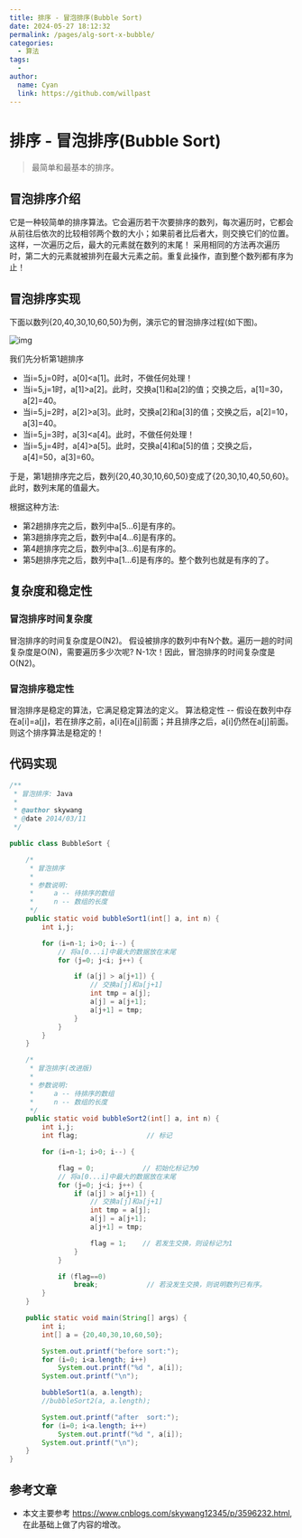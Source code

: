 ```yaml
---
title: 排序 - 冒泡排序(Bubble Sort)
date: 2024-05-27 18:12:32
permalink: /pages/alg-sort-x-bubble/
categories:
  - 算法
tags:
  - 
author: 
  name: Cyan
  link: https://github.com/willpast
--- 
```


# 排序 - 冒泡排序(Bubble Sort)

> 最简单和最基本的排序。 

## 冒泡排序介绍

它是一种较简单的排序算法。它会遍历若干次要排序的数列，每次遍历时，它都会从前往后依次的比较相邻两个数的大小；如果前者比后者大，则交换它们的位置。这样，一次遍历之后，最大的元素就在数列的末尾！
采用相同的方法再次遍历时，第二大的元素就被排列在最大元素之前。重复此操作，直到整个数列都有序为止！

## 冒泡排序实现

下面以数列{20,40,30,10,60,50}为例，演示它的冒泡排序过程(如下图)。

![img](https://cdn.jsdelivr.net/gh/willpast/image/blog/ka_java/alg-sort-bubble-1.jpg)

我们先分析第1趟排序

  * 当i=5,j=0时，a[0]<a[1]。此时，不做任何处理！
  * 当i=5,j=1时，a[1]>a[2]。此时，交换a[1]和a[2]的值；交换之后，a[1]=30，a[2]=40。
  * 当i=5,j=2时，a[2]>a[3]。此时，交换a[2]和a[3]的值；交换之后，a[2]=10，a[3]=40。
  * 当i=5,j=3时，a[3]<a[4]。此时，不做任何处理！
  * 当i=5,j=4时，a[4]>a[5]。此时，交换a[4]和a[5]的值；交换之后，a[4]=50，a[3]=60。

于是，第1趟排序完之后，数列{20,40,30,10,60,50}变成了{20,30,10,40,50,60}。此时，数列末尾的值最大。

根据这种方法:

  * 第2趟排序完之后，数列中a[5...6]是有序的。
  * 第3趟排序完之后，数列中a[4...6]是有序的。
  * 第4趟排序完之后，数列中a[3...6]是有序的。
  * 第5趟排序完之后，数列中a[1...6]是有序的。整个数列也就是有序的了。

## 复杂度和稳定性

### 冒泡排序时间复杂度

冒泡排序的时间复杂度是O(N2)。 假设被排序的数列中有N个数。遍历一趟的时间复杂度是O(N)，需要遍历多少次呢?
N-1次！因此，冒泡排序的时间复杂度是O(N2)。

### 冒泡排序稳定性

冒泡排序是稳定的算法，它满足稳定算法的定义。 算法稳定性 --
假设在数列中存在a[i]=a[j]，若在排序之前，a[i]在a[j]前面；并且排序之后，a[i]仍然在a[j]前面。则这个排序算法是稳定的！

## 代码实现

    
```java
/**
 * 冒泡排序: Java
 *
 * @author skywang
 * @date 2014/03/11
 */

public class BubbleSort {

    /*
     * 冒泡排序
     *
     * 参数说明: 
     *     a -- 待排序的数组
     *     n -- 数组的长度
     */
    public static void bubbleSort1(int[] a, int n) {
        int i,j;

        for (i=n-1; i>0; i--) {
            // 将a[0...i]中最大的数据放在末尾
            for (j=0; j<i; j++) {

                if (a[j] > a[j+1]) {
                    // 交换a[j]和a[j+1]
                    int tmp = a[j];
                    a[j] = a[j+1];
                    a[j+1] = tmp;
                }
            }
        }
    }

    /*
     * 冒泡排序(改进版)
     *
     * 参数说明: 
     *     a -- 待排序的数组
     *     n -- 数组的长度
     */
    public static void bubbleSort2(int[] a, int n) {
        int i,j;
        int flag;                 // 标记

        for (i=n-1; i>0; i--) {

            flag = 0;            // 初始化标记为0
            // 将a[0...i]中最大的数据放在末尾
            for (j=0; j<i; j++) {
                if (a[j] > a[j+1]) {
                    // 交换a[j]和a[j+1]
                    int tmp = a[j];
                    a[j] = a[j+1];
                    a[j+1] = tmp;

                    flag = 1;    // 若发生交换，则设标记为1
                }
            }

            if (flag==0)
                break;            // 若没发生交换，则说明数列已有序。
        }
    }

    public static void main(String[] args) {
        int i;
        int[] a = {20,40,30,10,60,50};

        System.out.printf("before sort:");
        for (i=0; i<a.length; i++)
            System.out.printf("%d ", a[i]);
        System.out.printf("\n");

        bubbleSort1(a, a.length);
        //bubbleSort2(a, a.length);

        System.out.printf("after  sort:");
        for (i=0; i<a.length; i++)
            System.out.printf("%d ", a[i]);
        System.out.printf("\n");
    }
}
```

## 参考文章

- 本文主要参考 https://www.cnblogs.com/skywang12345/p/3596232.html, 在此基础上做了内容的增改。

